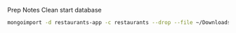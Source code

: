 
Prep Notes
Clean start database
```sh
mongoimport -d restaurants-app -c restaurants --drop --file ~/Downloads/primer-dataset.json
```
